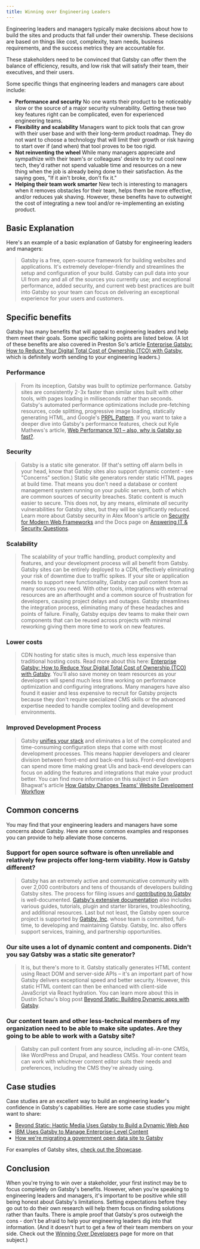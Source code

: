 ```yaml
---
title: Winning over Engineering Leaders
---
```


Engineering leaders and managers typically make decisions about how to build the sites and products that fall under their ownership. These decisions are based on things like cost, complexity, team needs, business requirements, and the success metrics they are accountable for. 

These stakeholders need to be convinced that Gatsby can offer them the balance of efficiency, results, and low risk that will satisfy their team, their executives, and their users.

Some specific things that engineering leaders and managers care about include:

- **Performance and security** No one wants their product to be noticeably slow or the source of a major security vulnerability. Getting these two key features right can be complicated, even for experienced engineering teams.  
- **Flexibility and scalability** Managers want to pick tools that can grow with their user base and with their long-term product roadmap. They do not want to choose a technology that will limit their growth or risk having to start over if (and when) that tool proves to be too rigid.
- **Not reinventing the wheel** While many managers appreciate and sympathize with their team's or colleagues' desire to try out cool new tech, they'd rather not spend valuable time and resources on a new thing when the job is already being done to their satisfaction. As the saying goes, "If it ain't broke, don't fix it." 
- **Helping their team work smarter** New tech is interesting to managers when it removes obstacles for their team, helps them be more effective, and/or reduces yak shaving. However, these benefits have to outweight the cost of integrating a new tool and/or re-implementing an existing product.

## Basic Explanation

Here's an example of a basic explanation of Gatsby for engineering leaders and managers:

> Gatsby is a free, open-source framework for building websites and applications. It's extremely developer-friendly and streamlines the setup and configuration of your build. Gatsby can pull data into your UI from any and all of the sources you currently use; and exceptional performance, added security, and current web best practices are built into Gatsby so your team can focus on delivering an exceptional experience for your users and customers.

## Specific benefits

Gatsby has many benefits that will appeal to engineering leaders and help them meet their goals. Some specific talking points are listed below. (A lot of these benefits are also covered in Preston So's article [Enterprise Gatsby: How to Reduce Your Digital Total Cost of Ownership (TCO) with Gatsby](/blog/2019-05-15-enterprise-gatsby-how-to-reduce-your-digital-total-cost-of-ownership-with-gatsby/), which is definitely worth sending to your engineering leaders.)

### Performance

> From its inception, Gatsby was built to optimize performance. Gatsby sites are consistently 2-3x faster than similar sites built with other tools, with pages loading in milliseconds rather than seconds. Gatsby's automated performance optimizations include pre-fetching resources, code splitting, progressive image loading, statically generating HTML, and Google's [PRPL Pattern](/docs/prpl-pattern/).  If you want to take a deeper dive into Gatsby's performance features, check out Kyle Mathews's article, [Web Performance 101 – also, why is Gatsby so fast?](/blog/2017-09-13-why-is-gatsby-so-fast/).

### Security

> Gatsby is a static site generator. (If that's setting off alarm bells in your head, know that Gatsby sites also support dynamic content - see "Concerns" section.) Static site generators render static HTML pages at build time. That means you don't need a database or content management system running on your public servers, both of which are common sources of security breaches. Static content is much easier to secure. This does not, by any means, eliminate *all* security vulnerabilities for Gatsby sites, but they will be significantly reduced. Learn more about Gatsby security in Alex Moon's article on [Security for Modern Web Frameworks](/blog/2019-04-06-security-for-modern-web-frameworks/) and the Docs page on [Answering IT & Security Questions](/docs/answering-it-security/).

### Scalability

> The scalability of your traffic handling, product complexity and features, and your development process will all benefit from Gatsby. Gatsby sites can be entirely deployed to a CDN, effectively eliminating your risk of downtime due to traffic spikes. If your site or application needs to support new functionality, Gatsby can pull content from as many sources you need. With other tools, integrations with external resources are an afterthought and a common source of frustration for developers, causing project delays and outages. Gatsby streamlines the integration process, eliminating many of these headaches and points of failure. Finally, Gatsby equips dev teams to make their own components that can be reused across projects with minimal reworking giving them more time to work on new features. 

### Lower costs

> CDN hosting for static sites is much, *much* less expensive than traditional hosting costs. Read more about this here: [Enterprise Gatsby: How to Reduce Your Digital Total Cost of Ownership (TCO) with Gatsby](/blog/2019-05-15-enterprise-gatsby-how-to-reduce-your-digital-total-cost-of-ownership-with-gatsby/). You'll also save money on team resources as your developers will spend much less time working on performance optimization and configuring integrations. Many managers have also found it easier and less expensive to recruit for Gatsby projects because they don't require specialized CMS skills or the advanced expertise needed to handle complex tooling and development environments. 

### Improved Development Process

> Gatsby [unifies your stack](/docs/sanitize-your-stack) and eliminates a lot of the complicated and time-consuming configuration steps that come with most development processes. This means happier developers and clearer division between front-end and back-end tasks. Front-end developers can spend more time making great UIs and back-end developers can focus on adding the features and integrations that make your product better. You can find more information on this subject in Sam Bhagwat's article [How Gatsby Changes Teams' Website Development Workflow](/blog/2018-04-25-how-gatsby-changes-teams-website-development-workflow/#architecture)

## Common concerns

You may find that your engineering leaders and managers have some concerns about Gatsby. Here are some common examples and responses you can provide to help alleviate those concerns.

### Support for open source software is often unreliable and relatively few projects offer long-term viability. How is Gatsby different?

> Gatsby has an extremely active and communicative community with over 2,000 contributors and tens of thousands of developers building Gatsby sites. The process for filing issues and [contributing to Gatsby](/contributing/) is well-documented. [Gatsby's extensive documentation](/docs/) also includes various guides, tutorials, plugin and starter libraries, troubleshooting, and additional resources. Last but not least, the Gatsby open source project is supported by [Gatsby, Inc](https://www.gatsbyjs.com/). whose team is committed, full-time, to developing and maintaining Gatsby. Gatsby, Inc. also offers support services, training, and partnership opportunities. 

### Our site uses a lot of dynamic content and components. Didn't you say Gatsby was a static site generator?

> It is, but there's more to it. Gatsby statically generates HTML content using React DOM and server-side APIs – it's an important part of how Gatsby delivers exceptional speed and better security. However, this static HTML content can then be enhanced with client-side JavaScript via React hydration. You can learn more about this in Dustin Schau's blog post [Beyond Static: Building Dynamic apps with Gatsby](/blog/2018-10-15-beyond-static-intro/).

### Our content team and other less-technical members of my organization need to be able to make site updates. Are they going to be able to work with a Gatsby site?

> Gatsby can pull content from any source, including all-in-one CMSs, like WordPress and Drupal, and headless CMSs. Your content team can work with whichever content editor suits their needs and preferences, including the CMS they're already using. 

## Case studies

Case studies are an excellent way to build an engineering leader's confidence in Gatsby's capabilities. Here are some case studies you might want to share:

- [Beyond Static: Haptic Media Uses Gatsby to Build a Dynamic Web App](/blog/2019-02-05-hapticmedia-case-study/)
- [IBM Uses Gatsby to Manage Enterprise-Level Content](/blog/2018-12-17-ibm-case-study/#big-company-big-website)
- [How we're migrating a government open data site to Gatsby](/blog/2019-02-08-government-open-data-site-with-gatsby/)

For examples of Gatsby sites, [check out the Showcase](/showcase/).

## Conclusion

 When you're trying to win over a stakeholder, your first instinct may be to focus completely on Gatsby's benefits. However, when you're speaking to engineering leaders and managers, it's important to be positive while still being honest about Gatsby's limitations. Setting expectations before they go out to do their own research will help them focus on finding solutions rather than faults. There is ample proof that Gatsby's pros outweigh the cons - don't be afraid to help your engineering leaders dig into that information. (And it doesn't hurt to get a few of their team members on your side. Check out the [Winning Over Developers](/docs/winning-over-developers/) page for more on that subject.)
